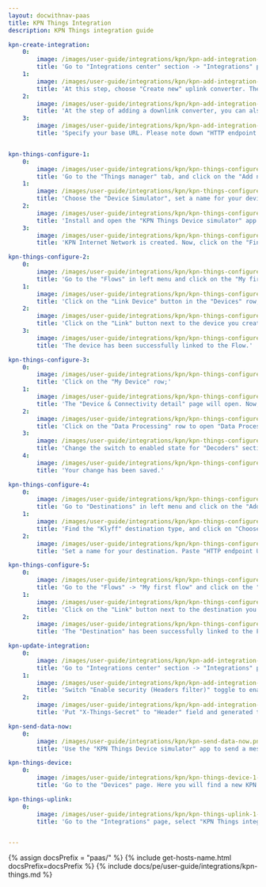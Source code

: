 ```yaml
---
layout: docwithnav-paas
title: KPN Things Integration
description: KPN Things integration guide

kpn-create-integration:
    0:
        image: /images/user-guide/integrations/kpn/kpn-add-integration-1-pe.png
        title: 'Go to "Integrations center" section -> "Integrations" page and click "plus" button to create new integration. Select type "KPN Things". Click "Next";'
    1:
        image: /images/user-guide/integrations/kpn/kpn-add-integration-2-pe.png
        title: 'At this step, choose "Create new" uplink converter. The new converter will contain necessary code to convert incoming data and click "Next";'
    2:
        image: /images/user-guide/integrations/kpn/kpn-add-integration-3-pe.png
        title: 'At the step of adding a downlink converter, you can also select a previously created or create a new downlink converter. But for now, leave the "Downlink data converter" field empty. Click "Skip";'
    3:
        image: /images/user-guide/integrations/kpn/kpn-add-integration-4-pe.png
        title: 'Specify your base URL. Please note down "HTTP endpoint URL" we will use this value later. Then, click the "Add" button. KPN Things integration is created.'


kpn-things-configure-1:
    0:
        image: /images/user-guide/integrations/kpn/kpn-things-configure-1-pe.png
        title: 'Go to the "Things manager" tab, and click on the "Add new device";'
    1:
        image: /images/user-guide/integrations/kpn/kpn-things-configure-2-pe.png
        title: 'Choose the "Device Simulator", set a name for your device, and click on the "Add device" button;'
    2:
        image: /images/user-guide/integrations/kpn/kpn-things-configure-3-pe.png
        title: 'Install and open the "KPN Things Device simulator" app on your phone. Follow the instructions on your phone to scan this QR code. Then, click on the "Add Network Info" button;'
    3:
        image: /images/user-guide/integrations/kpn/kpn-things-configure-4-pe.png
        title: 'KPN Internet Network is created. Now, click on the "Finish" button.'

kpn-things-configure-2:
    0:
        image: /images/user-guide/integrations/kpn/kpn-things-configure-5-pe.png
        title: 'Go to the "Flows" in left menu and click on the "My first flow" row;'
    1:
        image: /images/user-guide/integrations/kpn/kpn-things-configure-6-pe.png
        title: 'Click on the "Link Device" button in the "Devices" row;'
    2:
        image: /images/user-guide/integrations/kpn/kpn-things-configure-7-pe.png
        title: 'Click on the "Link" button next to the device you created earlier;'
    3:
        image: /images/user-guide/integrations/kpn/kpn-things-configure-8-pe.png
        title: 'The device has been successfully linked to the Flow.'

kpn-things-configure-3:
    0:
        image: /images/user-guide/integrations/kpn/kpn-things-configure-9-pe.png
        title: 'Click on the "My Device" row;'
    1:
        image: /images/user-guide/integrations/kpn/kpn-things-configure-10-pe.png
        title: 'The "Device & Connectivity detail" page will open. Now, go to the "Flows" tab, and click on "My first flow" row;'
    2:
        image: /images/user-guide/integrations/kpn/kpn-things-configure-11-pe.png
        title: 'Click on the "Data Processing" row to open "Data Processing details" page;'
    3:
        image: /images/user-guide/integrations/kpn/kpn-things-configure-12-pe.png
        title: 'Change the switch to enabled state for "Decoders" section;'
    4:
        image: /images/user-guide/integrations/kpn/kpn-things-configure-13-pe.png
        title: 'Your change has been saved.'

kpn-things-configure-4:
    0:
        image: /images/user-guide/integrations/kpn/kpn-things-configure-14-pe.png
        title: 'Go to "Destinations" in left menu and click on the "Add new Destination" button;'
    1:
        image: /images/user-guide/integrations/kpn/kpn-things-configure-15-pe.png
        title: 'Find the "Klyff" destination type, and click on "Choose Klyff" button;'
    2:
        image: /images/user-guide/integrations/kpn/kpn-things-configure-16-pe.png
        title: 'Set a name for your destination. Paste "HTTP endpoint URL" from Klyff integration page to "HTTP endpoint URL" field. Now, click on the "Generate" button, and save generated value. We will use it on Klyff. Finally, click on the "Add Klyff Destination" button.'

kpn-things-configure-5:
    0:
        image: /images/user-guide/integrations/kpn/kpn-things-configure-17-pe.png
        title: 'Go to the "Flows" -> "My first flow" and click on the "Link Destination" button in the "Destinations" row;'
    1:
        image: /images/user-guide/integrations/kpn/kpn-things-configure-18-pe.png
        title: 'Click on the "Link" button next to the destination you created earlier;'
    2:
        image: /images/user-guide/integrations/kpn/kpn-things-configure-19-pe.png
        title: 'The "Destination" has been successfully linked to the Flow.'

kpn-update-integration:
    0:
        image: /images/user-guide/integrations/kpn/kpn-add-integration-5-pe.png
        title: 'Go to "Integrations center" section -> "Integrations" page and click on the integration you created earlier. Click on "Edit" button to enter edit mode.'
    1:
        image: /images/user-guide/integrations/kpn/kpn-add-integration-6-pe.png
        title: 'Switch "Enable security (Headers filter)" toggle to enabled state and click "Add" button in "Headers filter" section.'
    2:
        image: /images/user-guide/integrations/kpn/kpn-add-integration-7-pe.png
        title: 'Put "X-Things-Secret" to "Header" field and generated token to "Value" field. Finally, apply changes.'

kpn-send-data-now:
    0:
        image: /images/user-guide/integrations/kpn/kpn-send-data-now.png
        title: 'Use the "KPN Things Device simulator" app to send a message with the data to the Klyff. Click the "Send data now" button.'

kpn-things-device:
    0:
        image: /images/user-guide/integrations/kpn/kpn-things-device-1-pe.png
        title: 'Go to the "Devices" page. Here you will find a new KPN Device and information about it as well as the telemetry that we sent to the device.'

kpn-things-uplink:
    0:
        image: /images/user-guide/integrations/kpn/kpn-things-uplink-1-pe.png
        title: 'Go to the "Integrations" page, select "KPN Things integration" and navigate to the "Events" tab. There you&#39;ll see the message consumed by the KPN Things integration.'


---
```

{% assign docsPrefix = "paas/" %}
{% include get-hosts-name.html docsPrefix=docsPrefix %}
{% include docs/pe/user-guide/integrations/kpn-things.md %}